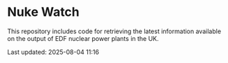 # Nuke Watch

This repository includes code for retrieving the latest information available on the output of EDF nuclear power plants in the UK.

Last updated: 2025-08-04 11:16